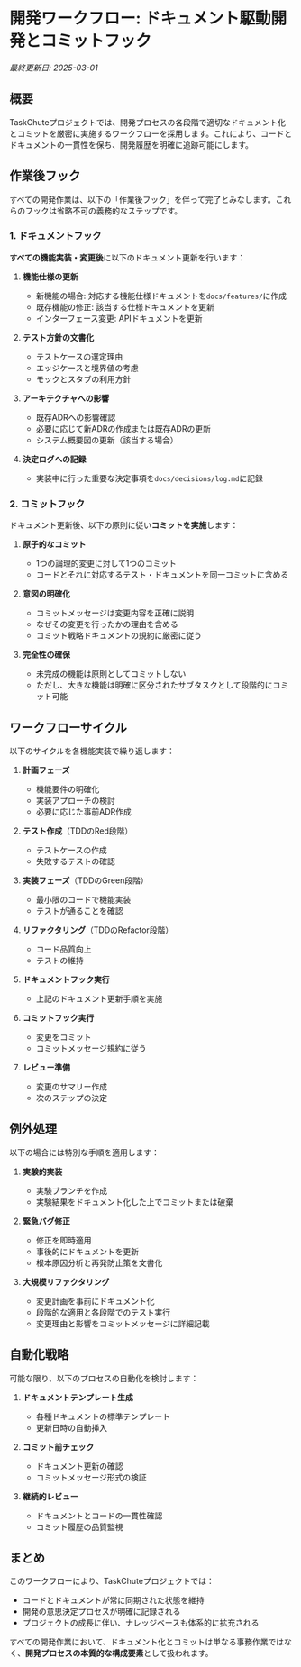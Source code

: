 # 開発ワークフロー: ドキュメント駆動開発とコミットフック

*最終更新日: 2025-03-01*

## 概要

TaskChuteプロジェクトでは、開発プロセスの各段階で適切なドキュメント化とコミットを厳密に実施するワークフローを採用します。これにより、コードとドキュメントの一貫性を保ち、開発履歴を明確に追跡可能にします。

## 作業後フック

すべての開発作業は、以下の「作業後フック」を伴って完了とみなします。これらのフックは省略不可の義務的なステップです。

### 1. ドキュメントフック

**すべての機能実装・変更後**に以下のドキュメント更新を行います：

1. **機能仕様の更新**
   - 新機能の場合: 対応する機能仕様ドキュメントを`docs/features/`に作成
   - 既存機能の修正: 該当する仕様ドキュメントを更新
   - インターフェース変更: APIドキュメントを更新

2. **テスト方針の文書化**
   - テストケースの選定理由
   - エッジケースと境界値の考慮
   - モックとスタブの利用方針

3. **アーキテクチャへの影響**
   - 既存ADRへの影響確認
   - 必要に応じて新ADRの作成または既存ADRの更新
   - システム概要図の更新（該当する場合）

4. **決定ログへの記録**
   - 実装中に行った重要な決定事項を`docs/decisions/log.md`に記録

### 2. コミットフック

ドキュメント更新後、以下の原則に従い**コミットを実施**します：

1. **原子的なコミット**
   - 1つの論理的変更に対して1つのコミット
   - コードとそれに対応するテスト・ドキュメントを同一コミットに含める

2. **意図の明確化**
   - コミットメッセージは変更内容を正確に説明
   - なぜその変更を行ったかの理由を含める
   - コミット戦略ドキュメントの規約に厳密に従う

3. **完全性の確保**
   - 未完成の機能は原則としてコミットしない
   - ただし、大きな機能は明確に区分されたサブタスクとして段階的にコミット可能

## ワークフローサイクル

以下のサイクルを各機能実装で繰り返します：

1. **計画フェーズ**
   - 機能要件の明確化
   - 実装アプローチの検討
   - 必要に応じた事前ADR作成

2. **テスト作成**（TDDのRed段階）
   - テストケースの作成
   - 失敗するテストの確認

3. **実装フェーズ**（TDDのGreen段階）
   - 最小限のコードで機能実装
   - テストが通ることを確認

4. **リファクタリング**（TDDのRefactor段階）
   - コード品質向上
   - テストの維持

5. **ドキュメントフック実行**
   - 上記のドキュメント更新手順を実施

6. **コミットフック実行**
   - 変更をコミット
   - コミットメッセージ規約に従う

7. **レビュー準備**
   - 変更のサマリー作成
   - 次のステップの決定

## 例外処理

以下の場合には特別な手順を適用します：

1. **実験的実装**
   - 実験ブランチを作成
   - 実験結果をドキュメント化した上でコミットまたは破棄

2. **緊急バグ修正**
   - 修正を即時適用
   - 事後的にドキュメントを更新
   - 根本原因分析と再発防止策を文書化

3. **大規模リファクタリング**
   - 変更計画を事前にドキュメント化
   - 段階的な適用と各段階でのテスト実行
   - 変更理由と影響をコミットメッセージに詳細記載

## 自動化戦略

可能な限り、以下のプロセスの自動化を検討します：

1. **ドキュメントテンプレート生成**
   - 各種ドキュメントの標準テンプレート
   - 更新日時の自動挿入

2. **コミット前チェック**
   - ドキュメント更新の確認
   - コミットメッセージ形式の検証

3. **継続的レビュー**
   - ドキュメントとコードの一貫性確認
   - コミット履歴の品質監視

## まとめ

このワークフローにより、TaskChuteプロジェクトでは：

- コードとドキュメントが常に同期された状態を維持
- 開発の意思決定プロセスが明確に記録される
- プロジェクトの成長に伴い、ナレッジベースも体系的に拡充される

すべての開発作業において、ドキュメント化とコミットは単なる事務作業ではなく、**開発プロセスの本質的な構成要素**として扱われます。